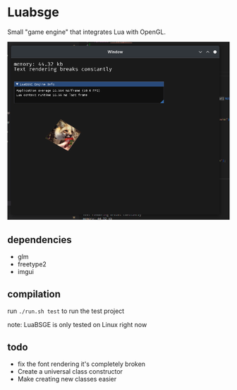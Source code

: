 # Luabsge

Small "game engine" that integrates Lua with OpenGL.<br/>

![screenshot](luabsge.png)

## dependencies

-   glm
-   freetype2
-   imgui

## compilation

run `./run.sh test` to run the test project

note: LuaBSGE is only tested on Linux right now

## todo

-   fix the font rendering it's completely broken
-   Create a universal class constructor
-   Make creating new classes easier
